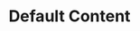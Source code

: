 ---
title: Default Content
content_blocks:
  - _bookshop_name: section/quicklinks
    heading: Quicklinks
    links:
      - text: Default Link 1
        url: /test
---